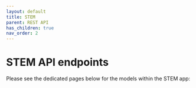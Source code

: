 ```yaml
---
layout: default
title: STEM
parent: REST API
has_children: true
nav_order: 2
---
```

# STEM API endpoints
Please see the dedicated pages below for the models within the STEM app:

